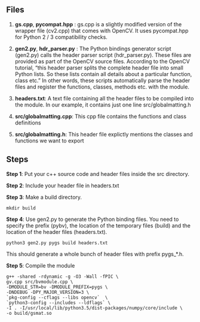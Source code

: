 ## Files ##

1. **gs.cpp**, **pycompat.hpp** : gs.cpp is a slightly modified version of the wrapper file (cv2.cpp) that comes with OpenCV. It uses pycompat.hpp for Python 2 / 3 compatibility checks.

2. **gen2.py**, **hdr_parser.py** : The Python bindings generator script (gen2.py) calls the header parser script (hdr_parser.py). These files are provided as part of the OpenCV source files. According to the OpenCV tutorial, “this header parser splits the complete header file into small Python lists. So these lists contain all details about a particular function, class etc.” In other words, these scripts automatically parse the header files and register the functions, classes, methods etc. with the module.

3. **headers.txt**: A text file containing all the header files to be compiled into the module. In our example, it contains just one line src/globalmatting.h

4. **src/globalmatting.cpp**: This cpp file contains the functions and class definitions

5. **src/globalmatting.h**:  This header file explictly mentions the classes and functions we want to export

## Steps ##


**Step 1**: Put your c++ source code and header files inside the src directory.

**Step 2**: Include your header file in headers.txt

**Step 3**: Make a build directory.

```
mkdir build
```
**Step 4**: Use gen2.py to generate the Python binding files. You need to specify the prefix (pybv), the location of the temporary files (build) and the location of the header files (headers.txt).
```	
python3 gen2.py pygs build headers.txt
```
This should generate a whole bunch of header files with prefix pygs_*.h. 

**Step 5**: Compile the module

```
g++ -shared -rdynamic -g -O3 -Wall -fPIC \
gv.cpp src/bvmodule.cpp \
-DMODULE_STR=bv -DMODULE_PREFIX=pygs \
-DNDEBUG -DPY_MAJOR_VERSION=3 \
`pkg-config --cflags --libs opencv`  \
`python3-config --includes --ldflags` \
-I . -I/usr/local/lib/python3.5/dist-packages/numpy/core/include \
-o build/gsmat.so  
```
